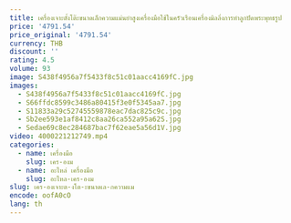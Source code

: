 ```yaml
---
title: เครื่องเจาะตั้งโต๊ะขนาดเล็กความแม่นยำสูงเครื่องมือใช้ในครัวเรือนเครื่องมิลลิ่งการทำลูกปัดพระพุทธรูป
price: '4791.54'
price_original: '4791.54'
currency: THB
discount: ''
rating: 4.5
volume: 93
image: S438f4956a7f5433f8c51c01aacc4169fC.jpg
images:
  - S438f4956a7f5433f8c51c01aacc4169fC.jpg
  - S66ffdc8599c3486a80415f3e0f5345aa7.jpg
  - S11833a29c52745559878eac7dac825c9c.jpg
  - Sb2ee593e1af8412c8aa26ca552a95a62S.jpg
  - Sedae69c8ec284687bac7f62eae5a56d1V.jpg
video: 4000221212749.mp4
categories:
  - name: เครื่องมือ
    slug: เคร-องม
  - name: อะไหล่ เครื่องมือ
    slug: อะไหล-เคร-องม
slug: เคร-องเจาะต-งโต-ะขนาดเล-กความแม
encode: oofA0cO
lang: th
---
```

  